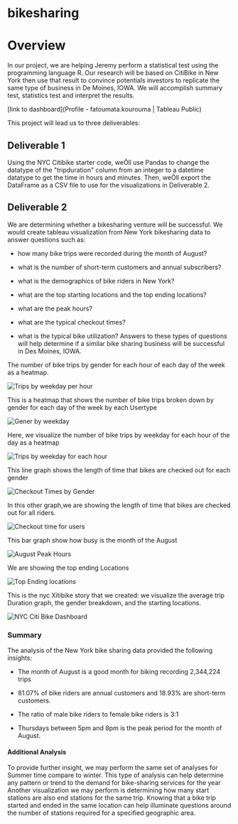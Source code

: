 # bikesharing
# Overview 
In our project, we are helping Jeremy perform a statistical test using the programming language R. Our research will be based on CitiBike in New York then use that result to convince potentials investors to replicate the same type of business in De Moines, IOWA. We will accomplish summary test, statistics test and interpret the results.  

[link to dashboard](Profile - fatoumata.kourouma | Tableau Public)

This project will lead us to three deliverables:
## Deliverable 1
Using the NYC Citibike starter code, weÕll use Pandas to change the datatype of the "tripduration" column from an integer to a datetime datatype to get the time in hours and minutes. 
Then, weÕll export the DataFrame as a CSV file to use for the visualizations in Deliverable 2.

## Deliverable 2
We are determining whether a bikesharing venture will be successful. We would create tableau visualization from New York bikesharing data to answer questions such as:
- how many bike trips were recorded during the month of August?

- what is the number of short-term customers and annual subscribers?

- what is the demographics of bike riders in New York?

- what are the top starting locations and the top ending locations?

- what are the peak hours?

- what are the typical checkout times?

- what is the typical bike utilization? Answers to these types of questions will help determine if a similar bike sharing business will be successful in Des Moines, IOWA.

The number of bike trips by gender for each hour of each day of the week as a heatmap. 


![Trips by weekday per hour ](https://user-images.githubusercontent.com/103543959/190642627-20b541a9-9f14-4307-90a4-f71b56a5c1b5.png)

This is a heatmap that shows the number of bike trips broken down by gender for each day of the week by each Usertype

![Gener by weekday](https://user-images.githubusercontent.com/103543959/190642712-871a9ab5-cd7e-4f75-b603-a130710a2d4f.png)

Here, we visualize the  number of bike trips by weekday for each hour of the day as a heatmap

![Trips by weekday for each hour](https://user-images.githubusercontent.com/103543959/190642811-7ab1e401-98e5-4f5e-872e-236b6e162694.png)

This line graph shows the length of time that bikes are checked out for each gender

![Checkout Times by Gender](https://user-images.githubusercontent.com/103543959/190642870-c4861c02-9c24-4fb1-af81-07089ef1f8f8.png)

In this other graph,we are showing  the length of time that bikes are checked out for all riders.

![Checkout time for users](https://user-images.githubusercontent.com/103543959/190642549-dbb932a4-dffc-46bd-a28f-3cc465a7b9de.png)

This bar graph show how busy is the month of the August 

![August Peak Hours](https://user-images.githubusercontent.com/103543959/190643200-1c1513f7-61b4-44f3-8f3f-828e2034d819.png)

We are showing the top ending Locations

![Top Ending locations](https://user-images.githubusercontent.com/103543959/190644638-723cd0f8-b932-4006-a829-6df5a79f698b.png)

This is the nyc Xitibike story that we created: we visualize the average trip Duration graph, the gender breakdown, and the starting locations.

![NYC Citi Bike Dashboard](https://user-images.githubusercontent.com/103543959/190643540-a2bc8bbf-724d-42b4-894b-6477615e4b45.png)


### Summary 
The analysis of the New York bike sharing data provided the following insights:
- The month of August is a good month for biking recording 2,344,224 trips
- 81.07% of bike riders are annual customers and 18.93% are short-term customers.

- The ratio of male bike riders to female bike riders is 3:1

- Thursdays between 5pm and 8pm is the peak period for the month of August.

#### Additional Analysis
To provide further insight, we may perform the same set of analyses for Summer time compare to winter. This type of analysis can help determine any pattern or trend to the demand for bike-sharing services for the year
Another visualization we may perform is determining how many start stations are also end stations for the same trip. Knowing that a bike trip started and ended in the same location can help illuminate questions around the number of stations required for a specified geographic area.
